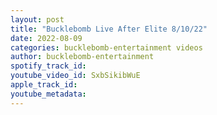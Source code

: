 ```yaml
---
layout: post
title: "Bucklebomb Live After Elite 8/10/22"
date: 2022-08-09
categories: bucklebomb-entertainment videos
author: bucklebomb-entertainment
spotify_track_id: 
youtube_video_id: SxbSikibWuE
apple_track_id: 
youtube_metadata: 
---
```

